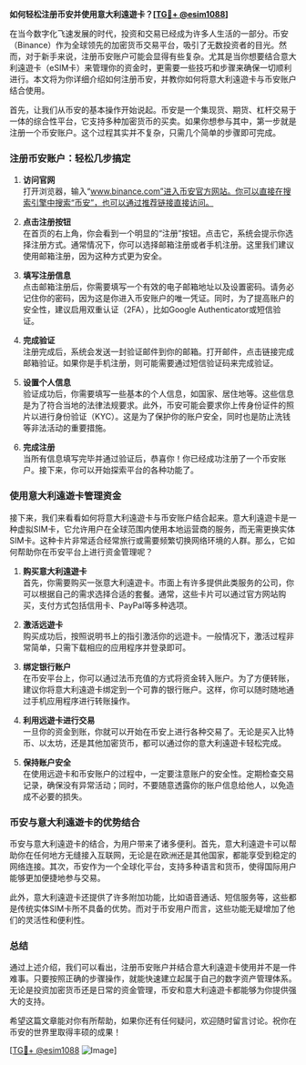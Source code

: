 **如何轻松注册币安并使用意大利遠遊卡？[[TG💪+ @esim1088](https://t.me/s/esim1088)]**

在当今数字化飞速发展的时代，投资和交易已经成为许多人生活的一部分。币安（Binance）作为全球领先的加密货币交易平台，吸引了无数投资者的目光。然而，对于新手来说，注册币安账户可能会显得有些复杂。尤其是当你想要结合意大利遠遊卡（eSIM卡）来管理你的资金时，更需要一些技巧和步骤来确保一切顺利进行。本文将为你详细介绍如何注册币安，并教你如何将意大利遠遊卡与币安账户结合使用。

首先，让我们从币安的基本操作开始说起。币安是一个集现货、期货、杠杆交易于一体的综合性平台，它支持多种加密货币的买卖。如果你想参与其中，第一步就是注册一个币安账户。这个过程其实并不复杂，只需几个简单的步骤即可完成。

### 注册币安账户：轻松几步搞定

1. **访问官网**  
   打开浏览器，输入“www.binance.com”进入币安官方网站。你可以直接在搜索引擎中搜索“币安”，也可以通过推荐链接直接访问。

2. **点击注册按钮**  
   在首页的右上角，你会看到一个明显的“注册”按钮。点击它，系统会提示你选择注册方式。通常情况下，你可以选择邮箱注册或者手机注册。这里我们建议使用邮箱注册，因为这种方式更为安全。

3. **填写注册信息**  
   点击邮箱注册后，你需要填写一个有效的电子邮箱地址以及设置密码。请务必记住你的密码，因为这是你进入币安账户的唯一凭证。同时，为了提高账户的安全性，建议启用双重认证（2FA），比如Google Authenticator或短信验证。

4. **完成验证**  
   注册完成后，系统会发送一封验证邮件到你的邮箱。打开邮件，点击链接完成邮箱验证。如果你是手机注册，则可能需要通过短信验证码来完成验证。

5. **设置个人信息**  
   验证成功后，你需要填写一些基本的个人信息，如国家、居住地等。这些信息是为了符合当地的法律法规要求。此外，币安可能会要求你上传身份证件的照片以进行身份验证（KYC）。这是为了保护你的账户安全，同时也是防止洗钱等非法活动的重要措施。

6. **完成注册**  
   当所有信息填写完毕并通过验证后，恭喜你！你已经成功注册了一个币安账户。接下来，你可以开始探索平台的各种功能了。

### 使用意大利遠遊卡管理资金

接下来，我们来看看如何将意大利遠遊卡与币安账户结合起来。意大利遠遊卡是一种虚拟SIM卡，它允许用户在全球范围内使用本地运营商的服务，而无需更换实体SIM卡。这种卡片非常适合经常旅行或需要频繁切换网络环境的人群。那么，它如何帮助你在币安平台上进行资金管理呢？

1. **购买意大利遠遊卡**  
   首先，你需要购买一张意大利遠遊卡。市面上有许多提供此类服务的公司，你可以根据自己的需求选择合适的套餐。通常，这些卡片可以通过官方网站购买，支付方式包括信用卡、PayPal等多种选项。

2. **激活远遊卡**  
   购买成功后，按照说明书上的指引激活你的远遊卡。一般情况下，激活过程非常简单，只需下载相应的应用程序并登录即可。

3. **绑定银行账户**  
   在币安平台上，你可以通过法币充值的方式将资金转入账户。为了方便转账，建议你将意大利遠遊卡绑定到一个可靠的银行账户。这样，你可以随时随地通过手机应用程序进行转账操作。

4. **利用远遊卡进行交易**  
   一旦你的资金到账，你就可以开始在币安上进行各种交易了。无论是买入比特币、以太坊，还是其他加密货币，都可以通过你的意大利遠遊卡轻松完成。

5. **保持账户安全**  
   在使用远遊卡和币安账户的过程中，一定要注意账户的安全性。定期检查交易记录，确保没有异常活动；同时，不要随意透露你的账户信息给他人，以免造成不必要的损失。

### 币安与意大利遠遊卡的优势结合

币安与意大利遠遊卡的结合，为用户带来了诸多便利。首先，意大利遠遊卡可以帮助你在任何地方无缝接入互联网，无论是在欧洲还是其他国家，都能享受到稳定的网络连接。其次，币安作为一个全球化平台，支持多种语言和货币，使得国际用户能够更加便捷地参与交易。

此外，意大利遠遊卡还提供了许多附加功能，比如语音通话、短信服务等，这些都是传统实体SIM卡所不具备的优势。而对于币安用户而言，这些功能无疑增加了他们的灵活性和便利性。

### 总结

通过上述介绍，我们可以看出，注册币安账户并结合意大利遠遊卡使用并不是一件难事。只要按照正确的步骤操作，就能快速建立起属于自己的数字资产管理体系。无论是投资加密货币还是日常的资金管理，币安和意大利遠遊卡都能够为你提供强大的支持。

希望这篇文章能对你有所帮助，如果你还有任何疑问，欢迎随时留言讨论。祝你在币安的世界里取得丰硕的成果！

[[TG💪+ @esim1088](https://t.me/s/esim1088) ![Image](https://i.postimg.cc/4NQfJmqS/Snipaste-2025-05-13-00-14-12.png)]